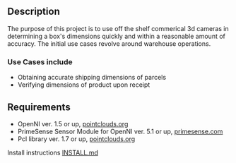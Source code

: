 ## Description

The purpose of this project is to use off the shelf commerical 3d cameras in determining a box's dimensions quickly and within a reasonable amount of accuracy.  The initial use cases revolve around warehouse operations.

### Use Cases include
* Obtaining accurate shipping dimensions of parcels
* Verifying dimensions of product upon receipt


## Requirements

* OpenNI ver. 1.5 or up, [pointclouds.org](http://pointclouds.org)
* PrimeSense Sensor Module for OpenNI ver. 5.1 or up, [primesense.com](http://primesense.com)
* Pcl library ver. 1.7 or up, [pointclouds.org](http://pointclouds.org)

Install instructions [INSTALL.md](HERE)
